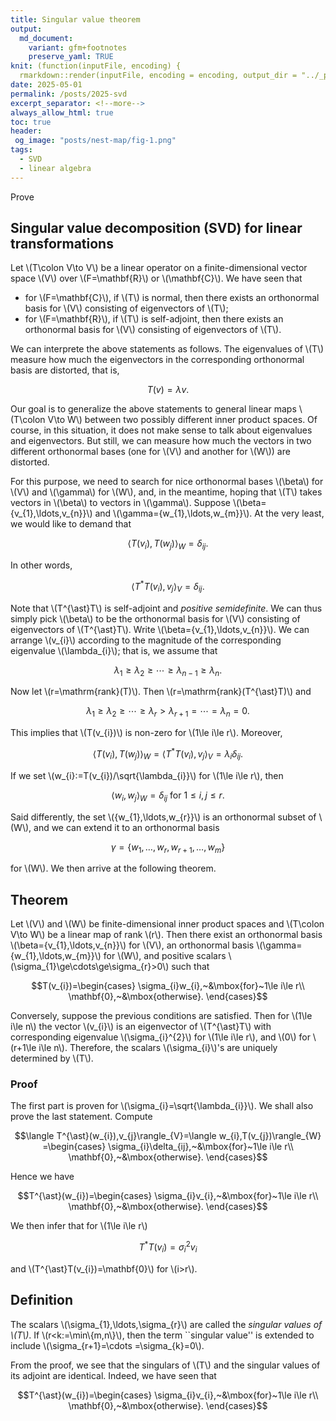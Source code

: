 ```yaml
---
title: Singular value theorem
output:
  md_document:
    variant: gfm+footnotes
    preserve_yaml: TRUE
knit: (function(inputFile, encoding) {
  rmarkdown::render(inputFile, encoding = encoding, output_dir = "../_posts") })
date: 2025-05-01
permalink: /posts/2025-svd
excerpt_separator: <!--more-->
always_allow_html: true
toc: true
header:
 og_image: "posts/nest-map/fig-1.png"
tags:
  - SVD
  - linear algebra
---
```


Prove

<!--more-->

## Singular value decomposition (SVD) for linear transformations

Let \\(T\colon V\to V\\) be a linear operator
on a finite-dimensional vector space \\(V\\) over 
\\(F=\mathbf{R}\\) or \\(\mathbf{C}\\).
We have seen that 

- for \\(F=\mathbf{C}\\), if \\(T\\) is normal, then there
  exists an orthonormal basis for \\(V\\) consisting of eigenvectors of 
  \\(T\\);
- for \\(F=\mathbf{R}\\), if \\(T\\) is self-adjoint, then there
  exists an orthonormal basis for \\(V\\) consisting of eigenvectors of 
  \\(T\\).

We can interprete the above statements as follows. The eigenvalues
of \\(T\\) measure how much the eigenvectors in the corresponding 
orthonormal basis are distorted, that is,

$$T(v)=\lambda v.$$

Our goal is to generalize the above statements to general linear maps 
\\(T\colon V\to W\\) between two possibly different inner 
product spaces. Of course, in this situation, it does not 
make sense to talk about eigenvalues and eigenvectors. But still,
we can measure how much the vectors in two different orthonormal bases
(one for \\(V\\) and another for \\(W\\)) are distorted.

For this purpose, we need to search for nice orthonormal bases \\(\beta\\)
for \\(V\\) and \\(\gamma\\) for \\(W\\), and, in the meantime, hoping that 
\\(T\\) takes vectors in \\(\beta\\) to vectors in \\(\gamma\\). Suppose
\\(\beta=\{v_{1},\ldots,v_{n}\}\\) and \\(\gamma=\{w_{1},\ldots,w_{m}\}\\).
At the very least, we would like to demand that 

  $$\langle T(v_{i}),T(w_{j})\rangle_{W}=\delta_{ij}.$$

In other words,

  $$\langle T^{\ast}T(v_{i}),v_{j}\rangle_{V}=\delta_{ij}.$$

Note that \\(T^{\ast}T\\) is self-adjoint and _positive semidefinite_. We 
can thus simply pick \\(\beta\\) to be the orthonormal basis for \\(V\\)
consisting of eigenvectors of \\(T^{\ast}T\\). Write \\(\beta=\{v_{1},\ldots,v_{n}\}\\).
We can arrange \\(v_{i}\\) according to the magnitude of the corresponding eigenvalue \\(\lambda_{i}\\);
that is, we assume that 

  $$\lambda_{1}\ge\lambda_{2}\ge\cdots \ge\lambda_{n-1}\ge\lambda_{n}.$$

Now let \\(r=\mathrm{rank}(T)\\). Then \\(r=\mathrm{rank}(T^{\ast}T)\\) and 

  $$\lambda_{1}\ge\lambda_{2}\ge\cdots \ge\lambda_{r}>\lambda_{r+1}=\cdots=\lambda_{n}=0.$$

This implies that \\(T(v_{i})\\) is non-zero for \\(1\le i\le r\\). Moreover,

$$\langle T(v_{i}),T(w_{j})\rangle_{W}=\langle T^{\ast}T(v_{i}),v_{j}\rangle_{V}=\lambda_{i}\delta_{ij}.$$

If we set \\(w_{i}:=T(v_{i})/\sqrt{\lambda_{i}}\\) for \\(1\le i\le r\\), then 

  $$\langle w_{i},w_{j}\rangle_{W}=\delta_{ij}~\mbox{for}~1\le i,j\le r.$$

Said differently, the set \\(\{w_{1},\ldots,w_{r}\}\\) is an orthonormal subset of \\(W\\),
and we can extend it to an orthonormal basis 

  $$\gamma=\{w_{1},\ldots,w_{r},w_{r+1},\ldots,w_{m}\}$$

for \\(W\\). We then arrive at the following theorem.

## Theorem
Let \\(V\\) and \\(W\\) be finite-dimensional inner product spaces 
and \\(T\colon V\to W\\) be a linear map of rank \\(r\\).
Then there exist an orthonormal basis \\(\beta=\{v_{1},\ldots,v_{n}\}\\) for \\(V\\),
an orthonormal basis \\(\gamma=\{w_{1},\ldots,w_{m}\}\\) for \\(W\\), and
positive scalars \\(\sigma_{1}\ge\cdots\ge\sigma_{r}>0\\) such that

  $$T(v_{i})=\begin{cases}
  \sigma_{i}w_{i},~&\mbox{for}~1\le i\le r\\
  \mathbf{0},~&\mbox{otherwise}.
  \end{cases}$$

Conversely, suppose the previous conditions are satisfied. Then for 
\\(1\le i\le n\\) the vector \\(v_{i}\\) is an eigenvector of \\(T^{\ast}T\\)
with corresponding eigenvalue \\(\sigma_{i}^{2}\\) for \\(1\le i\le r\\), and \\(0\\)
for \\(r+1\le i\le n\\). Therefore, the scalars \\(\sigma_{i}\\)'s are uniquely determined by \\(T\\).

### Proof

The first part is proven for \\(\sigma_{i}=\sqrt{\lambda_{i}}\\).
We shall also prove the last statement.
Compute

  $$\langle T^{\ast}(w_{i}),v_{j}\rangle_{V}=\langle w_{i},T(v_{j})\rangle_{W}
  =\begin{cases}
  \sigma_{i}\delta_{ij},~&\mbox{for}~1\le i\le r\\
  \mathbf{0},~&\mbox{otherwise}.
  \end{cases}$$

Hence we have

  $$T^{\ast}(w_{i})=\begin{cases}
  \sigma_{i}v_{i},~&\mbox{for}~1\le i\le r\\
  \mathbf{0},~&\mbox{otherwise}.
  \end{cases}$$

We then infer that for \\(1\le i\le r\\) 

  $$T^{\ast}T(v_{i})=\sigma_{i}^{2}v_{i}$$

and \\(T^{\ast}T(v_{i})=\mathbf{0}\\) for \\(i>r\\).


## Definition
The scalars \\(\sigma_{1},\ldots,\sigma_{r}\\) are called the
_singular values of \\(T\\)_. If \\(r<k:=\min\\{m,n\\}\\), then
the term ``singular value'' is extended to include \\(\sigma_{r+1}=\cdots =\sigma_{k}=0\\).



From the proof, we see that the singulars of \\(T\\) and
the singular values of its adjoint are identical. Indeed, we have seen that 

  $$T^{\ast}(w_{i})=\begin{cases}
  \sigma_{i}v_{i},~&\mbox{for}~1\le i\le r\\
  \mathbf{0},~&\mbox{otherwise}.
  \end{cases}$$

